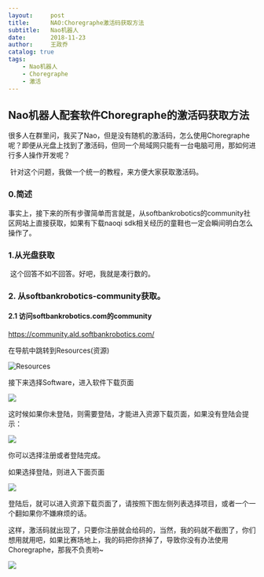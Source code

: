 ```yaml
---
layout:     post
title:      NAO:Choregraphe激活码获取方法
subtitle:   Nao机器人
date:       2018-11-23
author:     王政乔
catalog: true
tags:
    - Nao机器人
    - Choregraphe
    - 激活
---
```


## Nao机器人配套软件Choregraphe的激活码获取方法

​	很多人在群里问，我买了Nao，但是没有随机的激活码，怎么使用Choregraphe呢？即便从光盘上找到了激活码，但同一个局域网只能有一台电脑可用，那如何进行多人操作开发呢？

​	针对这个问题，我做一个统一的教程，来方便大家获取激活码。

### 0.简述

​	事实上，接下来的所有步骤简单而言就是，从softbankrobotics的community社区网站上直接获取，如果有下载naoqi sdk相关经历的童鞋也一定会瞬间明白怎么操作了。

### 1.从光盘获取

​	这个回答不如不回答。好吧，我就是凑行数的。

### 2. 从softbankrobotics-community获取。

#### 2.1 访问softbankrobotics.com的community

https://community.ald.softbankrobotics.com/

在导航中跳转到Resources(资源)

![Resources](https://s1.ax1x.com/2018/11/23/FixW3q.png)

接下来选择Software，进入软件下载页面

![](https://s1.ax1x.com/2018/11/23/FixobF.png)

这时候如果你未登陆，则需要登陆，才能进入资源下载页面，如果没有登陆会提示：

![](https://s1.ax1x.com/2018/11/23/FixIDU.png)

你可以选择注册或者登陆完成。

如果选择登陆，则进入下面页面

![](https://s1.ax1x.com/2018/11/23/FixhvV.png)

登陆后，就可以进入资源下载页面了，请按照下图左侧列表选择项目，或者一个一个翻如果你不嫌麻烦的话。

这样，激活码就出现了，只要你注册就会给码的，当然，我的码就不截图了，你们想用就用吧，如果比赛场地上，我的码把你挤掉了，导致你没有办法使用Choregraphe，那我不负责哟~

![](https://s1.ax1x.com/2018/11/23/Fix5uT.png)



